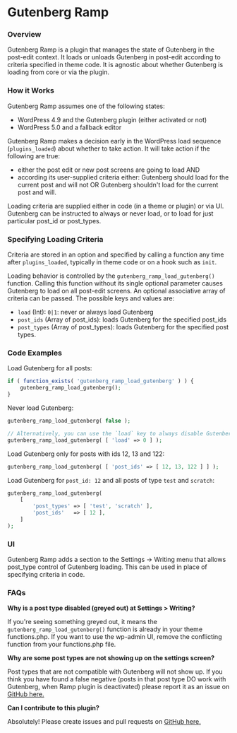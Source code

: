 # Gutenberg Ramp

### Overview

Gutenberg Ramp is a plugin that manages the state of Gutenberg in the post-edit context.  It loads or unloads Gutenberg in post-edit according to criteria specified in theme code.  It is agnostic about whether Gutenberg is loading from core or via the plugin.

### How it Works

Gutenberg Ramp assumes one of the following states:

- WordPress 4.9 and the Gutenberg plugin (either activated or not)
- WordPress 5.0 and a fallback editor 

Gutenberg Ramp makes a decision early in the WordPress load sequence (`plugins_loaded`) about whether to take action.  It will take action if the following are true:

- either the post edit or new post screens are going to load AND
- according its user-supplied criteria either: Gutenberg should load for the current post and will not OR Gutenberg shouldn't load for the current post and will.

Loading criteria are supplied either in code (in a theme or plugin) or via UI. Gutenberg can be instructed to always or never load, or to load for just particular post_id or post_types.

### Specifying Loading Criteria

Criteria are stored in an option and specified by calling a function any time after `plugins_loaded`, typically in theme code or on a hook such as `init`.

Loading behavior is controlled by the `gutenberg_ramp_load_gutenberg()` function.  Calling this function without its single optional parameter causes Gutenberg to load on all post-edit screens.  An optional associative array of criteria can be passed.  The possible keys and values are:

- `load` (Int): `0|1`:  never or always load Gutenberg
- `post_ids` (Array of post_ids): loads Gutenberg for the specified post_ids
-  `post_types` (Array of post_types): loads Gutenberg for the specified post types.

### Code Examples

Load Gutenberg for all posts:
```php
if ( function_exists( 'gutenberg_ramp_load_gutenberg' ) ) {
	gutenberg_ramp_load_gutenberg();
}
```


Never load Gutenberg:
```php
gutenberg_ramp_load_gutenberg( false );

// Alternatively, you can use the `load` key to always disable Gutenberg:
gutenberg_ramp_load_gutenberg( [ 'load' => 0 ] );
```

Load Gutenberg only for posts with ids 12, 13 and 122:
```php
gutenberg_ramp_load_gutenberg( [ 'post_ids' => [ 12, 13, 122 ] ] );
```


Load Gutenberg for `post_id: 12` and all posts of type `test` and `scratch`:

```php
gutenberg_ramp_load_gutenberg(
	[
		'post_types' => [ 'test', 'scratch' ],
		'post_ids'   => [ 12 ],
	]
);
```


### UI

Gutenberg Ramp adds a section to the Settings -> Writing menu that allows post_type control of Gutenberg loading.  This can be used in place of specifying criteria in code.


### FAQs

**Why is a post type disabled (greyed out) at Settings > Writing?**

If you're seeing something greyed out, it means the `gutenberg_ramp_load_gutenberg()` function is already in your theme functions.php. If you want to use the wp-admin UI, remove the conflicting function from your functions.php file.

**Why are some post types are not showing up on the settings screen?**

Post types that are not compatible with Gutenberg will not show up. If you think you have found a false negative (posts in that post type DO work with Gutenberg, when Ramp plugin is deactivated) please report it as an issue on [GitHub here.](https://github.com/Automattic/ramp-for-gutenberg)

**Can I contribute to this plugin?**

Absolutely! Please create issues and pull requests on [GitHub here.](https://github.com/Automattic/gutenberg-ramp)
